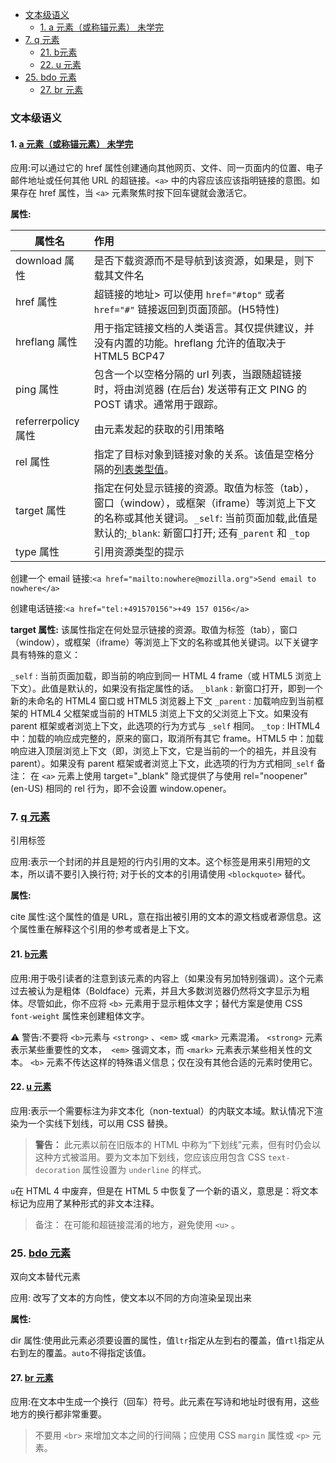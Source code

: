 - [文本级语义](#文本级语义)
  - [1. a 元素（或称锚元素） 未学完](#1-a-元素或称锚元素-未学完)
- [7. q 元素](#7-q-元素)
  - [21. b元素](#21-b元素)
  - [22. u 元素](#22-u-元素)
- [25. bdo 元素](#25-bdo-元素)
  - [27. br 元素](#27-br-元素)

### 文本级语义
#### 1. [a 元素（或称锚元素） 未学完](https://developer.mozilla.org/zh-CN/docs/Web/HTML/Element/a)

应用:可以通过它的 href 属性创建通向其他网页、文件、同一页面内的位置、电子邮件地址或任何其他 URL 的超链接。`<a>` 中的内容应该应该指明链接的意图。如果存在 href 属性，当 `<a>` 元素聚焦时按下回车键就会激活它。

**属性:**

| 属性名              | 作用                                                         |
| ------------------- | :----------------------------------------------------------- |
| download 属性       | 是否下载资源而不是导航到该资源，如果是，则下载其文件名       |
| href 属性           | 超链接的地址>  可以使用 `href="#top"` 或者 `href="#"` 链接返回到页面顶部。(H5特性) |
| hreflang 属性       | 用于指定链接文档的人类语言。其仅提供建议，并没有内置的功能。hreflang 允许的值取决于 HTML5 BCP47 |
| ping 属性           | 包含一个以空格分隔的 url 列表，当跟随超链接时，将由浏览器 (在后台) 发送带有正文 PING 的 POST 请求。通常用于跟踪。 |
| referrerpolicy 属性 | 由元素发起的获取的引用策略                                   |
| rel 属性            | 指定了目标对象到链接对象的关系。该值是空格分隔的[列表类型值](https://developer.mozilla.org/zh-CN/docs/Web/HTML/Link_types)。 |
| target 属性         | 指定在何处显示链接的资源。取值为标签（tab），窗口（window），或框架（iframe）等浏览上下文的名称或其他关键词。`_self`: 当前页面加载,此值是默认的;`_blank`: 新窗口打开; 还有`_parent` 和 `_top` |
| type 属性           | 引用资源类型的提示                                           |



创建一个 email 链接:`<a href="mailto:nowhere@mozilla.org">Send email to nowhere</a>`

创建电话链接:`<a href="tel:+491570156">+49 157 0156</a>`

**target 属性:**
该属性指定在何处显示链接的资源。取值为标签（tab），窗口（window），或框架（iframe）等浏览上下文的名称或其他关键词。以下关键字具有特殊的意义：

`_self` : 当前页面加载，即当前的响应到同一 HTML 4 frame（或 HTML5 浏览上下文）。此值是默认的，如果没有指定属性的话。
`_blank` : 新窗口打开，即到一个新的未命名的 HTML4 窗口或 HTML5 浏览器上下文
`_parent` : 加载响应到当前框架的 HTML4 父框架或当前的 HTML5 浏览上下文的父浏览上下文。如果没有 parent 框架或者浏览上下文，此选项的行为方式与 ` _self ` 相同。
`_top` : IHTML4 中：加载的响应成完整的，原来的窗口，取消所有其它 frame。HTML5 中：加载响应进入顶层浏览上下文（即，浏览上下文，它是当前的一个的祖先，并且没有 parent）。如果没有 parent 框架或者浏览上下文，此选项的行为方式相同`_self`
备注： 在 `<a>` 元素上使用 target="_blank" 隐式提供了与使用 rel="noopener" (en-US) 相同的 rel 行为，即不会设置 window.opener。

### 7. [q 元素](https://developer.mozilla.org/zh-CN/docs/Web/HTML/Element/q)

引用标签

应用:表示一个封闭的并且是短的行内引用的文本。这个标签是用来引用短的文本，所以请不要引入换行符; 对于长的文本的引用请使用 `<blockquote>` 替代。

**属性:**

cite 属性:这个属性的值是 URL，意在指出被引用的文本的源文档或者源信息。这个属性重在解释这个引用的参考或者是上下文。

#### 21. [b元素](https://developer.mozilla.org/zh-CN/docs/Web/HTML/Element/b)

应用:用于吸引读者的注意到该元素的内容上（如果没有另加特别强调）。这个元素过去被认为是粗体（Boldface）元素，并且大多数浏览器仍然将文字显示为粗体。尽管如此，你不应将 `<b>` 元素用于显示粗体文字；替代方案是使用 CSS `font-weight` 属性来创建粗体文字。

⚠ 警告:不要将 `<b>`元素与 `<strong>` 、`<em>` 或 `<mark>` 元素混淆。 `<strong>` 元素表示某些重要性的文本，` <em>` 强调文本，而 `<mark>` 元素表示某些相关性的文本。 `<b>` 元素不传达这样的特殊语义信息；仅在没有其他合适的元素时使用它。

#### 22. [u 元素](https://developer.mozilla.org/zh-CN/docs/Web/HTML/Element/u)

应用:表示一个需要标注为非文本化（non-textual）的内联文本域。默认情况下渲染为一个实线下划线，可以用 CSS 替换。

> **警告：** 此元素以前在旧版本的 HTML 中称为“下划线”元素，但有时仍会以这种方式被滥用。要为文本加下划线，您应该应用包含 CSS `text-decoration` 属性设置为 `underline` 的样式。

`u`在 HTML 4 中废弃，但是在 HTML 5 中恢复了一个新的语义，意思是：将文本标记为应用了某种形式的非文本注释。

>  备注： 在可能和超链接混淆的地方，避免使用 `<u>` 。

### 25. [bdo 元素](https://developer.mozilla.org/zh-CN/docs/Web/HTML/Element/bdo) 

双向文本替代元素

应用: 改写了文本的方向性，使文本以不同的方向渲染呈现出来

**属性:**

dir 属性:使用此元素必须要设置的属性，值`ltr`指定从左到右的覆盖，值`rtl`指定从右到左的覆盖。`auto`不得指定该值。

#### 27. [br 元素](https://developer.mozilla.org/zh-CN/docs/Web/HTML/Element/br)

应用:在文本中生成一个换行（回车）符号。此元素在写诗和地址时很有用，这些地方的换行都非常重要。

> 不要用 `<br>` 来增加文本之间的行间隔；应使用 CSS `margin` 属性或 `<p>` 元素。

